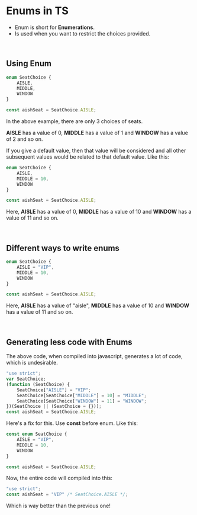 # Enums in TS

- Enum is short for **Enumerations**.
- Is used when you want to restrict the choices provided.

<br>

## Using Enum

``` typescript
enum SeatChoice {
    AISLE,
    MIDDLE,
    WINDOW
}

const aishSeat = SeatChoice.AISLE;
```

In the above example, there are only 3 choices of seats. 

**AISLE** has a value of 0, **MIDDLE** has a value of 1 and **WINDOW** has a value of 2 and so on. 

If you give a default value, then that value will be considered and all other subsequent values would be related to that default value. Like this:

``` typescript
enum SeatChoice {
    AISLE,
    MIDDLE = 10,
    WINDOW
}

const aishSeat = SeatChoice.AISLE;
```

Here, **AISLE** has a value of 0, **MIDDLE** has a value of 10 and **WINDOW** has a value of 11 and so on.

<br>

## Different ways to write enums

``` typescript
enum SeatChoice {
    AISLE = "VIP",
    MIDDLE = 10,
    WINDOW
}

const aishSeat = SeatChoice.AISLE;
```

Here, **AISLE** has a value of "aisle", **MIDDLE** has a value of 10 and **WINDOW** has a value of 11 and so on.

<br>

## Generating less code with Enums

The above code, when compiled into javascript, generates a lot of code, which is undesirable. 

``` javascript
"use strict";
var SeatChoice;
(function (SeatChoice) {
    SeatChoice["AISLE"] = "VIP";
    SeatChoice[SeatChoice["MIDDLE"] = 10] = "MIDDLE";
    SeatChoice[SeatChoice["WINDOW"] = 11] = "WINDOW";
})(SeatChoice || (SeatChoice = {}));
const aishSeat = SeatChoice.AISLE;
```

Here's a fix for this. Use **const** before enum. Like this:

``` typescript
const enum SeatChoice {
    AISLE = "VIP",
    MIDDLE = 10,
    WINDOW
}

const aishSeat = SeatChoice.AISLE;
```

Now, the entire code will compiled into this:

``` javascript
"use strict";
const aishSeat = "VIP" /* SeatChoice.AISLE */;
```

Which is way better than the previous one!

